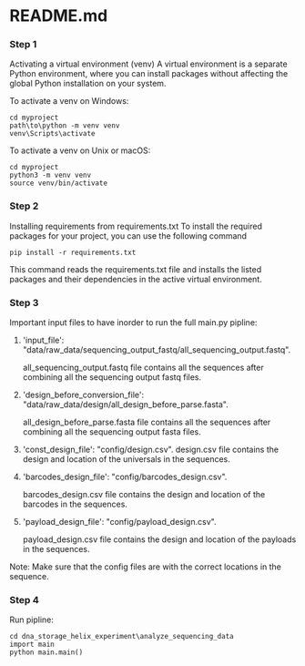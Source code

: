# README.md
### Step 1
Activating a virtual environment (venv)
A virtual environment is a separate Python environment, where you can install packages without affecting the global Python installation on your system.

To activate a venv on Windows:

```
cd myproject
path\to\python -m venv venv
venv\Scripts\activate
```

To activate a venv on Unix or macOS:
```
cd myproject
python3 -m venv venv
source venv/bin/activate
```

### Step 2
Installing requirements from requirements.txt
To install the required packages for your project, you can use the following command

```
pip install -r requirements.txt
```
This command reads the requirements.txt file and installs the listed packages and their dependencies in the active virtual environment.


### Step 3

Important input files to have inorder to run the full main.py pipline:
1. 'input_file': "data/raw_data/sequencing_output_fastq/all_sequencing_output.fastq".
   
   all_sequencing_output.fastq file contains all the sequences after combining all the sequencing output fastq files.  
2. 'design_before_conversion_file': "data/raw_data/design/all_design_before_parse.fasta".
   
   all_design_before_parse.fasta file contains all the sequences after combining all the sequencing output fasta files. 
3. 'const_design_file': "config/design.csv".
   design.csv file contains the design and location of the universals in the sequences.
4. 'barcodes_design_file': "config/barcodes_design.csv".

   barcodes_design.csv file contains the design and location of the barcodes in the sequences.
5. 'payload_design_file': "config/payload_design.csv".

   payload_design.csv file contains the design and location of the payloads in the sequences.

Note:
Make sure that the config files are with the correct locations in the sequence.

### Step 4
Run pipline:
```
cd dna_storage_helix_experiment\analyze_sequencing_data
import main
python main.main()
```